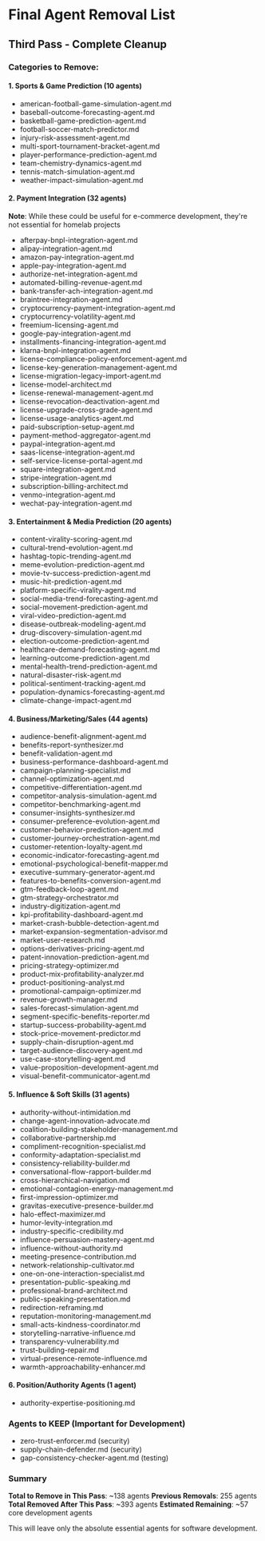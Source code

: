 # Final Agent Removal List

## Third Pass - Complete Cleanup

### Categories to Remove:

#### 1. Sports & Game Prediction (10 agents)
- american-football-game-simulation-agent.md
- baseball-outcome-forecasting-agent.md
- basketball-game-prediction-agent.md
- football-soccer-match-predictor.md
- injury-risk-assessment-agent.md
- multi-sport-tournament-bracket-agent.md
- player-performance-prediction-agent.md
- team-chemistry-dynamics-agent.md
- tennis-match-simulation-agent.md
- weather-impact-simulation-agent.md

#### 2. Payment Integration (32 agents)
**Note**: While these could be useful for e-commerce development, they're not essential for homelab projects
- afterpay-bnpl-integration-agent.md
- alipay-integration-agent.md
- amazon-pay-integration-agent.md
- apple-pay-integration-agent.md
- authorize-net-integration-agent.md
- automated-billing-revenue-agent.md
- bank-transfer-ach-integration-agent.md
- braintree-integration-agent.md
- cryptocurrency-payment-integration-agent.md
- cryptocurrency-volatility-agent.md
- freemium-licensing-agent.md
- google-pay-integration-agent.md
- installments-financing-integration-agent.md
- klarna-bnpl-integration-agent.md
- license-compliance-policy-enforcement-agent.md
- license-key-generation-management-agent.md
- license-migration-legacy-import-agent.md
- license-model-architect.md
- license-renewal-management-agent.md
- license-revocation-deactivation-agent.md
- license-upgrade-cross-grade-agent.md
- license-usage-analytics-agent.md
- paid-subscription-setup-agent.md
- payment-method-aggregator-agent.md
- paypal-integration-agent.md
- saas-license-integration-agent.md
- self-service-license-portal-agent.md
- square-integration-agent.md
- stripe-integration-agent.md
- subscription-billing-architect.md
- venmo-integration-agent.md
- wechat-pay-integration-agent.md

#### 3. Entertainment & Media Prediction (20 agents)
- content-virality-scoring-agent.md
- cultural-trend-evolution-agent.md
- hashtag-topic-trending-agent.md
- meme-evolution-prediction-agent.md
- movie-tv-success-prediction-agent.md
- music-hit-prediction-agent.md
- platform-specific-virality-agent.md
- social-media-trend-forecasting-agent.md
- social-movement-prediction-agent.md
- viral-video-prediction-agent.md
- disease-outbreak-modeling-agent.md
- drug-discovery-simulation-agent.md
- election-outcome-prediction-agent.md
- healthcare-demand-forecasting-agent.md
- learning-outcome-prediction-agent.md
- mental-health-trend-prediction-agent.md
- natural-disaster-risk-agent.md
- political-sentiment-tracking-agent.md
- population-dynamics-forecasting-agent.md
- climate-change-impact-agent.md

#### 4. Business/Marketing/Sales (44 agents)
- audience-benefit-alignment-agent.md
- benefits-report-synthesizer.md
- benefit-validation-agent.md
- business-performance-dashboard-agent.md
- campaign-planning-specialist.md
- channel-optimization-agent.md
- competitive-differentiation-agent.md
- competitor-analysis-simulation-agent.md
- competitor-benchmarking-agent.md
- consumer-insights-synthesizer.md
- consumer-preference-evolution-agent.md
- customer-behavior-prediction-agent.md
- customer-journey-orchestration-agent.md
- customer-retention-loyalty-agent.md
- economic-indicator-forecasting-agent.md
- emotional-psychological-benefit-mapper.md
- executive-summary-generator-agent.md
- features-to-benefits-conversion-agent.md
- gtm-feedback-loop-agent.md
- gtm-strategy-orchestrator.md
- industry-digitization-agent.md
- kpi-profitability-dashboard-agent.md
- market-crash-bubble-detection-agent.md
- market-expansion-segmentation-advisor.md
- market-user-research.md
- options-derivatives-pricing-agent.md
- patent-innovation-prediction-agent.md
- pricing-strategy-optimizer.md
- product-mix-profitability-analyzer.md
- product-positioning-analyst.md
- promotional-campaign-optimizer.md
- revenue-growth-manager.md
- sales-forecast-simulation-agent.md
- segment-specific-benefits-reporter.md
- startup-success-probability-agent.md
- stock-price-movement-predictor.md
- supply-chain-disruption-agent.md
- target-audience-discovery-agent.md
- use-case-storytelling-agent.md
- value-proposition-development-agent.md
- visual-benefit-communicator-agent.md

#### 5. Influence & Soft Skills (31 agents)
- authority-without-intimidation.md
- change-agent-innovation-advocate.md
- coalition-building-stakeholder-management.md
- collaborative-partnership.md
- compliment-recognition-specialist.md
- conformity-adaptation-specialist.md
- consistency-reliability-builder.md
- conversational-flow-rapport-builder.md
- cross-hierarchical-navigation.md
- emotional-contagion-energy-management.md
- first-impression-optimizer.md
- gravitas-executive-presence-builder.md
- halo-effect-maximizer.md
- humor-levity-integration.md
- industry-specific-credibility.md
- influence-persuasion-mastery-agent.md
- influence-without-authority.md
- meeting-presence-contribution.md
- network-relationship-cultivator.md
- one-on-one-interaction-specialist.md
- presentation-public-speaking.md
- professional-brand-architect.md
- public-speaking-presentation.md
- redirection-reframing.md
- reputation-monitoring-management.md
- small-acts-kindness-coordinator.md
- storytelling-narrative-influence.md
- transparency-vulnerability.md
- trust-building-repair.md
- virtual-presence-remote-influence.md
- warmth-approachability-enhancer.md

#### 6. Position/Authority Agents (1 agent)
- authority-expertise-positioning.md

### Agents to KEEP (Important for Development)
- zero-trust-enforcer.md (security)
- supply-chain-defender.md (security)
- gap-consistency-checker-agent.md (testing)

### Summary
**Total to Remove in This Pass**: ~138 agents
**Previous Removals**: 255 agents
**Total Removed After This Pass**: ~393 agents
**Estimated Remaining**: ~57 core development agents

This will leave only the absolute essential agents for software development.